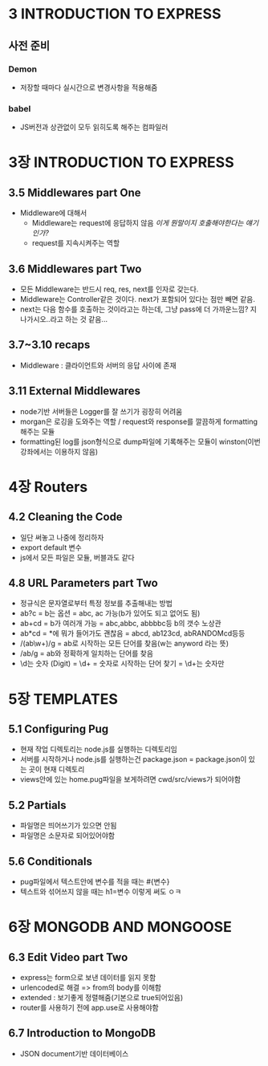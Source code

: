 # 3 INTRODUCTION TO EXPRESS

## 사전 준비
### Demon
- 저장할 때마다 실시간으로 변경사항을 적용해줌

### babel
- JS버전과 상관없이 모두 읽히도록 해주는 컴파일러

# 3장 INTRODUCTION TO EXPRESS
## 3.5 Middlewares part One
- Middleware에 대해서
  - Middleware는 request에 응답하지 않음 *이게 뭔말이지 호출해야한다는 얘기인가?*
  - request를 지속시켜주는 역할

## 3.6 Middlewares part Two
- 모든 Middleware는 반드시 req, res, next를 인자로 갖는다.
- Middleware는 Controller같은 것이다. next가 포함되어 있다는 점만 빼면 같음. 
- next는 다음 함수를 호출하는 것이라고는 하는데, 그냥 pass에 더 가까운느낌? 지나가시오..라고 하는 것 같음...

## 3.7~3.10 recaps
- Middleware : 클라이언트와 서버의 응답 사이에 존재

## 3.11 External Middlewares
- node기반 서버들은 Logger를 잘 쓰기가 굉장히 어려움
- morgan은 로깅을 도와주는 역할 / request와 response를 깔끔하게 formatting해주는 모듈
- formatting된 log를 json형식으로 dump파일에 기록해주는 모듈이 winston(이번 강좌에서는 이용하지 않음)

# 4장 Routers
## 4.2 Cleaning the Code
- 일단 써놓고 나중에 정리하자
- export default 변수
- js에서 모든 파일은 모듈, 버블과도 같다

## 4.8 URL Parameters part Two
- 정규식은 문자열로부터 특정 정보를 추출해내는 방법
- ab?c = b는 옵션 = abc, ac 가능(b가 있어도 되고 없어도 됨)
- ab+cd = b가 여러개 가능 = abc,abbc, abbbbc등 b의 갯수 노상관
- ab*cd = *에 뭐가 들어가도 괜찮음 = abcd, ab123cd, abRANDOMcd등등
- /(ab\w+)/g = ab로 시작하는 모든 단어를 찾음(w는 anyword 라는 뜻)
- /ab/g = ab와 정확하게 일치하는 단어를 찾음
- \d는 숫자 (Digit) = \d+ = 숫자로 시작하는 단어 찾기 = \\d+는 숫자만

# 5장 TEMPLATES
## 5.1 Configuring Pug
- 현재 작업 디렉토리는 node.js를 실행하는 디렉토리임
- 서버를 시작하거나 node.js를 실행하는건 package.json = package.json이 있는 곳이 현재 디렉토리
- views안에 있는 home.pug파일을 보게하려면 cwd/src/views가 되어야함

## 5.2 Partials
- 파일명은 띄어쓰기가 있으면 안됨
- 파일명은 소문자로 되어있어야함

## 5.6 Conditionals
- pug파일에서 텍스트안에 변수를 적을 때는 #{변수}
- 텍스트와 섞어쓰지 않을 때는 h1=변수 이렇게 써도 ㅇㅋ

# 6장 MONGODB AND MONGOOSE
## 6.3 Edit Video part Two
- express는 form으로 보낸 데이터를 읽지 못함
- urlencoded로 해결 => from의 body를 이해함
- extended : 보기좋게 정렬해줌(기본으로 true되어있음)
- router를 사용하기 전에 app.use로 사용해야함

## 6.7 Introduction to MongoDB
- JSON document기반 데이터베이스